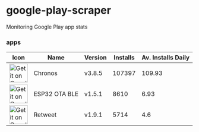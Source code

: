 
# google-play-scraper
 Monitoring Google Play app stats

### apps
| Icon | Name | Version | Installs | Av. Installs Daily | 
| -- | -- | -- | -- | -- | 
| <a href='https://play.google.com/store/apps/details?id=com.fbiego.chronos'><img alt='Get it on Google Play' height="50px" src='https://play-lh.googleusercontent.com/S7PNiRZFHA1dCFLiKfcc6vpAftizsik_KGgQgme7F1SHE18ch7RCgnYleoMNLz6pvQ'/></a> |  Chronos | v3.8.5 | 107397 | 109.93 | 
| <a href='https://play.google.com/store/apps/details?id=com.fbiego.esp32.ota'><img alt='Get it on Google Play' height="50px" src='https://play-lh.googleusercontent.com/mqcD-18qK-tHdncOCU3LdeR5TXm0fBYbvmF-z8AaObcOPUrkxDW0NgVYPWhfltiSEQ'/></a> |  ESP32 OTA BLE | v1.5.1 | 8610 | 6.93 | 
| <a href='https://play.google.com/store/apps/details?id=com.fbiego.tweet'><img alt='Get it on Google Play' height="50px" src='https://play-lh.googleusercontent.com/ppECgCvsLFHKhKRkIzW2GpNC4CVeT2jTGHHQJWs2e9YXy8lobRhuQYKHKJlKLgqkHU02'/></a> |  Retweet | v1.9.1 | 5714 | 4.6 | 
